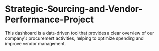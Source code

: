 # Strategic-Sourcing-and-Vendor-Performance-Project
This dashboard is a data-driven tool that provides a clear overview of our company's procurement activities, helping to optimize spending and improve vendor management.
